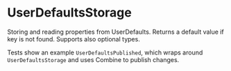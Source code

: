# UserDefaultsStorage

Storing and reading properties from UserDefaults. Returns a default value if key is not found. Supports also optional types.

Tests show an example `UserDefaultsPublished`, which wraps around `UserDefaultsStorage` and uses Combine to publish changes. 
